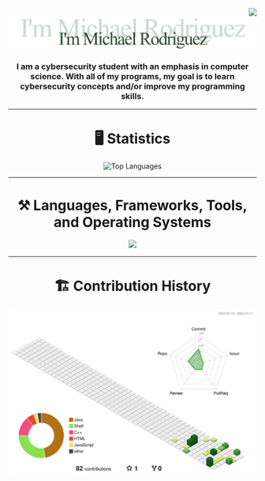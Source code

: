 <img align="right" src="https://komarev.com/ghpvc/?username=MichaelDriguez&style=plastic" />

<br>

<div align="center">
    <img src="images/GitHub_README_Image1.png" alt="Isometric GitHub Contribution History">
</div>

<h3 align="center">
    I am a cybersecurity student with an emphasis in computer science. With all of my programs, my goal is to learn cybersecurity concepts and/or improve my programming skills.
</h3>

<hr/>

<h1 align="center"> 🖥️ Statistics</h1>


<div align="center">
  <img src="https://github-readme-stats.vercel.app/api/top-langs/?username=MichaelDriguez&theme=system&hide_border=false&include_all_commits=false&count_private=false&layout=compact" alt="Top Languages" width="50%" height="50%">
</div>

<hr/>

<h1 align="center"> ⚒️ Languages, Frameworks, Tools, and Operating Systems</h1>
<div align="center">
    <img src="https://skillicons.dev/icons?i=cpp,java,bash,html,css,javascript,react,express,nodejs,git,github,gitlab,windows,ubuntu,kali" />
</div>

<hr/>

<h1 align="center"> 🏗️ Contribution History</h1>

![](./profile-3d-contrib/profile-green-animate.svg)
